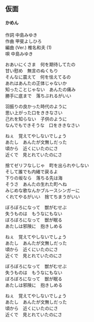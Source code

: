 ## 仮面
#### かめん  

作詞 中島みゆき  
作曲 甲斐よしひろ  
編曲 (Ver.)  椎名和夫 (1)  
唄  中島みゆき  

おあいにくさま　何を期待してたの  
甘い慰め　無言のぬくもり  
そんなに震えて　何を怯えてるの  
あれはあんたの正体じゃないか  
知ったことじゃない　あんたの痛み  
勝手に底まで　落ちぶれるがいい  

羽振りの良かった時代のように  
思い上がった口をききなさい  
己れを知らない　子供のように  
なんでもできそうな　口をききなさい  

ねぇ　覚えてやしないでしょう  
あたし　あんたが文無しだった  
頃から　近くにいたのにさ  
近くで　見とれていたのにさ  

捨てゼリフなしじゃ　町を出られやしない  
そして誰でも内緒で戻るよ  
下りの坂なら　落ちる先は海  
そうさ　あんたの生れた町へね  
みじめな歌なんかブルースシンガーに  
くれてやるがいい　捨てちまうがいい  

ぼろぼろになって　獣がむせぶ  
失うものは　もうなにもない  
ぼろぼろになって　獣が眠る  
あたしは邪険に　抱きしめる  

ねぇ　覚えてやしないでしょう  
あたし　あんたが文無しだった  
頃から　近くにいたのにさ  
近くで　見とれていたのにさ  

ぼろぼろになって　獣がむせぶ  
失うものは　もうなにもない  
ぼろぼろになって　獣が眠る  
あたしは邪険に　抱きしめる  

ねぇ　覚えてやしないでしょう  
あたし　あんたが文無しだった  
頃から　近くにいたのにさ  
近くで　見とれていたのにさ  
